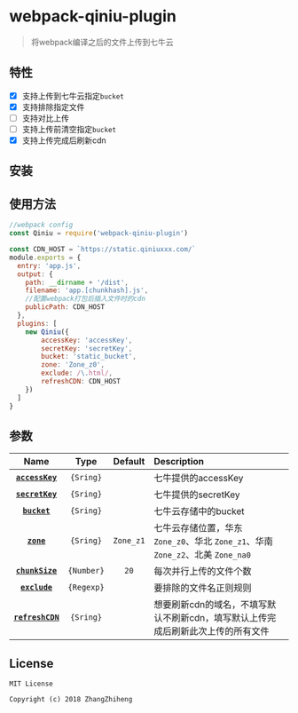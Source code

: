 # webpack-qiniu-plugin
> 将webpack编译之后的文件上传到七牛云

## 特性
- [x] 支持上传到七牛云指定`bucket`
- [x] 支持排除指定文件
- [ ] 支持对比上传
- [ ] 支持上传前清空指定`bucket`
- [x] 支持上传完成后刷新cdn

## 安装

## 使用方法
```js
//webpack config
const Qiniu = require('webpack-qiniu-plugin')

const CDN_HOST = `https://static.qiniuxxx.com/`
module.exports = {
  entry: 'app.js',
  output: {
    path: __dirname + '/dist',
    filename: 'app.[chunkhash].js',
    //配置webpack打包后插入文件时的cdn
    publicPath: CDN_HOST
  },
  plugins: [
    new Qiniu({
        accessKey: 'accessKey',
        secretKey: 'secretKey',
        bucket: 'static_bucket',
        zone: 'Zone_z0',
        exclude: /\.html/,
        refreshCDN: CDN_HOST
    })
  ]
}
```
## 参数
|Name|Type|Default|Description|
|:--:|:--:|:-----:|:----------|
|**[`accessKey`](#)**|`{Sring}`||七牛提供的accessKey|
|**[`secretKey`](#)**|`{Sring}`||七牛提供的secretKey|
|**[`bucket`](#)**|`{Sring}`||七牛云存储中的bucket|
|**[`zone`](#)**|`{Sring}`|`Zone_z1`|七牛云存储位置，华东 `Zone_z0`、华北 `Zone_z1`、华南 `Zone_z2`、北美 `Zone_na0`|
|**[`chunkSize`](#)**|`{Number}`|`20`|每次并行上传的文件个数|
|**[`exclude`](#)**|`{Regexp}`||要排除的文件名正则规则|
|**[`refreshCDN`](#)**|`{Sring}`||想要刷新cdn的域名，不填写默认不刷新cdn，填写默认上传完成后刷新此次上传的所有文件|

## License

```
MIT License

Copyright (c) 2018 ZhangZhiheng
```

